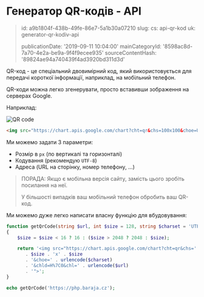 Генератор QR-кодів - API
========================

> id: a9b1804f-438b-49fe-86e7-5a1b30a07210
> slug:
> 	cs: api-qr-kod
> 	uk: generator-qr-kodiv-api
> 
> publicationDate: '2019-09-11 10:04:00'
> mainCategoryId: '8598ac8d-7a70-4e2a-be9a-9f4f9ecee935'
> sourceContentHash: '89824ae94a740439f4ad3920bd311d3d'

QR-код - це спеціальний двовимірний код, який використовується для передачі короткої інформації, наприклад, на мобільний телефон.

QR-коди можна легко згенерувати, просто вставивши зображення на серверах Google.

Наприклад:

<img src="https://chart.apis.google.com/chart?cht=qr&chs=100x100&choe=UTF-8&chld=H%7C0&chl=https://php.baraja.cz" alt="QR code">

```html
<img src="https://chart.apis.google.com/chart?cht=qr&chs=100x100&choe=UTF-8&chld=H%7C0&chl=https://php.baraja.cz" alt="QR code">
```

Ми можемо задати 3 параметри:

- Розмір в `px` (по вертикалі та горизонталі)
- Кодування (рекомендую `UTF-8`)
- Адреса (URL на сторінку, номер телефону, ...)

> ПОРАДА: Якщо є мобільна версія сайту, замість цього зробіть посилання на неї.
>
> У більшості випадків ваш мобільний телефон обробить ваш QR-код.

Ми можемо дуже легко написати власну функцію для вбудовування:

```php
function getQrCode(string $url, int $size = 128, string $charset = 'UTF-8'): string
{
    $size = $size < 16 ? 16 : ($size > 2048 ? 2048 : $size);

    return '<img src="https://chart.apis.google.com/chart?cht=qr&chs='
       . $size . 'x' . $size
       . '&choe=' . urlencode($charset)
       . '&chld=H%7C0&chl=' . urlencode($url)
       . '">';
}

echo getQrCode('https://php.baraja.cz');
```

